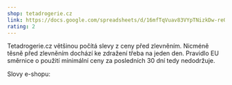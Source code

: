 ```yaml
---
shop: tetadrogerie.cz
link: https://docs.google.com/spreadsheets/d/16mfTqVuav83VYpTNizkDw-reOZ8_H5GVgrIqb9fIxiI/edit?usp=sharing
rating: 2
---
```


Tetadrogerie.cz většinou počítá slevy z ceny před zlevněním. Nicméně těsně před zlevněním dochází ke zdražení třeba na jeden den. Pravidlo EU směrnice o použití minimální ceny za posledních 30 dní tedy nedodržuje.

Slovy e-shopu:

>
